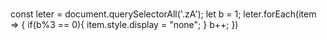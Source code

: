 # 
const leter = document.querySelectorAll('.zA');
let b = 1;
leter.forEach(item => {
  if(b%3 == 0){
    item.style.display = "none";
  }
  b++;
})